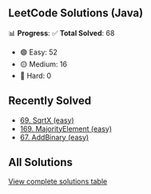 ## LeetCode Solutions (Java)

📊 **Progress**:
✅ **Total Solved**: 68
- 🟢 Easy: 52
- 🟡 Medium: 16
- 🔴 Hard: 0

## Recently Solved
- [69. SqrtX (easy)](src/easy/_69_SqrtX.java)
- [169. MajorityElement (easy)](src/easy/_169_MajorityElement.java)
- [67. AddBinary (easy)](src/easy/_67_AddBinary.java)

## All Solutions
[View complete solutions table](solutions.md)
